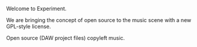 Welcome to Experiment.

We are bringing the concept of open source to the music scene with a new GPL-style license.

Open source (DAW project files) copyleft music.